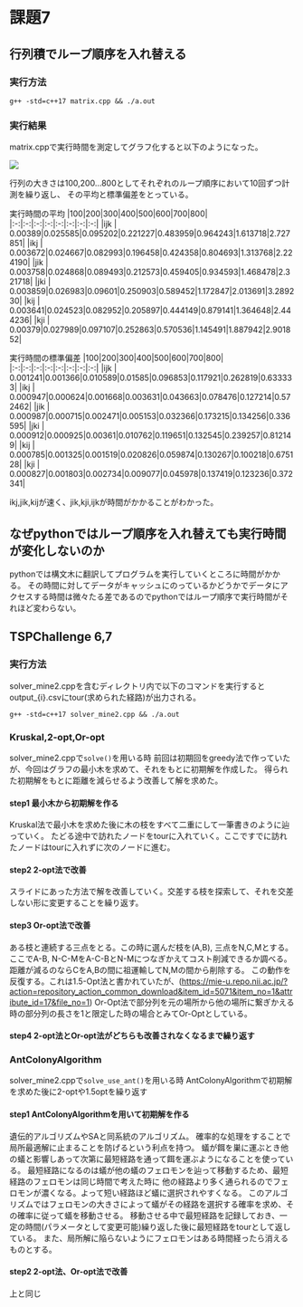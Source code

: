 # 課題7
## 行列積でループ順序を入れ替える

### 実行方法

```
g++ -std=c++17 matrix.cpp && ./a.out
```

### 実行結果
matrix.cppで実行時間を測定してグラフ化すると以下のようになった。

![](download.png)

行列の大きさは100,200...800としてそれぞれのループ順序において10回ずつ計測を繰り返し、
その平均と標準偏差をとっている。

実行時間の平均
|100|200|300|400|500|600|700|800|
|:-:|:-:|:-:|:-:|:-:|:-:|:-:|:-:|
|ijk | 0.00389|0.025585|0.095202|0.221227|0.483959|0.964243|1.613718|2.727851|
|ikj | 0.003672|0.024667|0.082993|0.196458|0.424358|0.804693|1.313768|2.224190|
|jik | 0.003758|0.024868|0.089493|0.212573|0.459405|0.934593|1.468478|2.321718|
|jki | 0.003859|0.026983|0.09601|0.250903|0.589452|1.172847|2.013691|3.289230|
|kij | 0.003641|0.024523|0.082952|0.205897|0.444149|0.879141|1.364648|2.444236|
|kji | 0.00379|0.027989|0.097107|0.252863|0.570536|1.145491|1.887942|2.901852|

実行時間の標準偏差
|100|200|300|400|500|600|700|800|
|:-:|:-:|:-:|:-:|:-:|:-:|:-:|:-:|
|ijk | 0.001241|0.001366|0.010589|0.01585|0.096853|0.117921|0.262819|0.633333|
|ikj | 0.000947|0.000624|0.001668|0.003631|0.043663|0.078476|0.127214|0.572462|
|jik | 0.000987|0.000715|0.002471|0.005153|0.032366|0.173215|0.134256|0.336595|
|jki | 0.000912|0.000925|0.00361|0.010762|0.119651|0.132545|0.239257|0.812149|
|kij | 0.000785|0.001325|0.001519|0.020826|0.059874|0.130267|0.100218|0.675128|
|kji | 0.000827|0.001803|0.002734|0.009077|0.045978|0.137419|0.123236|0.372341|

ikj,jik,kijが速く、jik,kji,ijkが時間がかかることがわかった。

## なぜpythonではループ順序を入れ替えても実行時間が変化しないのか
pythonでは構文木に翻訳してプログラムを実行していくところに時間がかかる。
その時間に対してデータがキャッシュにのっているかどうかでデータにアクセスする時間は微々たる差であるのでpythonではループ順序で実行時間がそれほど変わらない。

## TSPChallenge 6,7

### 実行方法
solver_mine2.cppを含むディレクトリ内で以下のコマンドを実行するとoutput_{i}.csvにtour(求められた経路)が出力される。

```
g++ -std=c++17 solver_mine2.cpp && ./a.out
```
### Kruskal,2-opt,Or-opt
solver_mine2.cppで`solve()`を用いる時
前回は初期回をgreedy法で作っていたが、今回はグラフの最小木を求めて、それをもとに初期解を作成した。
得られた初期解をもとに距離を減らせるよう改善して解を求めた。
#### step1 最小木から初期解を作る
Kruskal法で最小木を求めた後に木の枝をすべて二重にして一筆書きのように辿っていく。
たどる途中で訪れたノードをtourに入れていく。ここですでに訪れたノードはtourに入れずに次のノードに進む。

#### step2 2-opt法で改善
スライドにあった方法で解を改善していく。交差する枝を探索して、それを交差しない形に変更することを繰り返す。

#### step3 Or-opt法で改善
ある枝と連続する三点をとる。この時に選んだ枝を(A,B), 三点をN,C,Mとする。
ここでA-B, N-C-MをA-C-BとN-Mにつなぎかえてコスト削減できるか調べる。
距離が減るのならCをA,Bの間に祖運輸してN,Mの間から削除する。
この動作を反復する。これは1.5-Opt法と書かれていたが、(<https://mie-u.repo.nii.ac.jp/?action=repository_action_common_download&item_id=5071&item_no=1&attribute_id=17&file_no=1>)
Or-Opt法で部分列を元の場所から他の場所に繋ぎかえる時の部分列の長さを1と限定した時の場合とみてOr-Optとしている。

#### step4 2-opt法とOr-opt法がどちらも改善されなくなるまで繰り返す

### AntColonyAlgorithm
solver_mine2.cppで`solve_use_ant()`を用いる時
AntColonyAlgorithmで初期解を求めた後に2-optや1.5optを繰り返す
#### step1 AntColonyAlgorithmを用いて初期解を作る
遺伝的アルゴリズムやSAと同系統のアルゴリズム。
確率的な処理をすることで局所最適解に止まることを防げるという利点を持つ。
蟻が餌を巣に運ぶとき他の蟻と影響しあって次第に最短経路を通って餌を運ぶようになることを使っている。
最短経路になるのは蟻が他の蟻のフェロモンを辿って移動するため、最短経路のフェロモンは同じ時間で考えた時に
他の経路より多く通られるのでフェロモンが濃くなる。よって短い経路ほど蟻に選択されやすくなる。
このアルゴリズムではフェロモンの大きさによって蟻がその経路を選択する確率を求め、その確率に従って蟻を移動させる。
移動させる中で最短経路を記録しておき、一定の時間(パラメータとして変更可能)繰り返した後に最短経路をtourとして返している。
また、局所解に陥らないようにフェロモンはある時間経ったら消えるものとする。

#### step2 2-opt法、Or-opt法で改善
上と同じ

